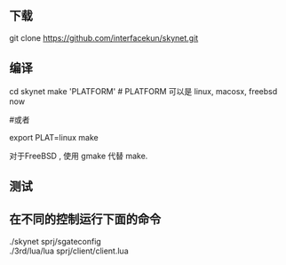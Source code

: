 ## 下载

git clone https://github.com/interfacekun/skynet.git


## 编译
cd skynet
make 'PLATFORM'  # PLATFORM 可以是 linux, macosx, freebsd now


#或者

export PLAT=linux
make


对于FreeBSD , 使用 gmake 代替 make.

## 测试

## 在不同的控制运行下面的命令

./skynet sprj/sgateconfig	
./3rd/lua/lua sprj/client/client.lua 	

